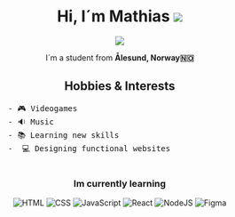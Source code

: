 <h1 align="center">Hi, I´m Mathias 
  <img src="https://cdn.7tv.app/emote/01FY4SAKPG0002SF3Y8QACNGMF/2x.avif"/>
</h1>

<p align="center">
  <img src="https://cdn.7tv.app/emote/01HR5P6GBG000E1DNDR61KF6ZT/2x.avif"/>
</p>
  

  

 <p align="center">I´m a student from <b>Ålesund, Norway🇳🇴</b></p>
 <h2 align="center">Hobbies & Interests</h2>

 <p align="center">
   <pre>
      - 🎮 Videogames
      - 🔉 Music
      - 📚 Learning new skills
      -  💻 Designing functional websites
   </pre>
 </p>



 
<h3 align="center">Im currently learning</h3>
<p align="center">
  <img alt="HTML" src="https://img.shields.io/badge/HTML-E34F26?style=flat-square&logo=html5&logoColor=white" />
   <img alt="CSS" src="https://img.shields.io/badge/CSS-663399?style=flat-square&logo=css&logoColor=white" />
      <img alt="JavaScript" src="https://img.shields.io/badge/JavaScript-F7DF1E?style=flat-square&logo=javascript&logoColor=black" />
         <img alt="React" src="https://img.shields.io/badge/React-61DAFB?style=flat-square&logo=react&logoColor=black" />
           <img alt="NodeJS" src="https://img.shields.io/badge/Node.JS-5FA04E?style=flat-square&logo=nodedotjs&logoColor=white" />
            <img alt="Figma" src="https://img.shields.io/badge/Figma-F24E1E?style=flat-square&logo=figma&logoColor=white" />
</p>


